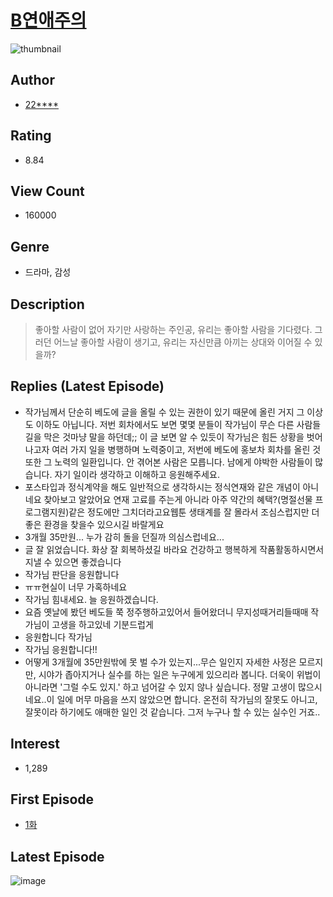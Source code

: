 # [B연애주의](https://comic.naver.com/bestChallenge/list?titleId=779264)
![thumbnail](https://image-comic.pstatic.net/user_contents_data/challenge_comic/2021/12/12/349192/thumbnail_202x16442a39837_2b69_4c01_a154_30019f092211_00001547.JPEG)

## Author
- [22****](https://comic.naver.com/artistTitle?id=349192)

## Rating
- 8.84

## View Count
- 160000

## Genre
- 드라마, 감성

## Description
> 좋아할 사람이 없어 자기만 사랑하는 주인공, 유리는 좋아할 사람을 기다렸다. 그러던 어느날 좋아할 사람이 생기고, 유리는 자신만큼 아끼는 상대와 이어질 수 있을까?

## Replies (Latest Episode)
- 작가님께서 단순히 베도에 글을 올릴 수 있는 권한이 있기 때문에 올린 거지 그 이상도 이하도 아닙니다. 저번 회차에서도 보면 몇몇 분들이 작가님이 무슨 다른 사람들 길을 막은 것마냥 말을 하던데;; 이 글 보면 알 수 있듯이 작가님은 힘든 상황을 벗어나고자 여러 가지 일을 병행하며 노력중이고, 저번에 베도에 홍보차 회차를 올린 것 또한 그 노력의 일환입니다. 안 겪어본 사람은 모릅니다. 남에게 야박한 사람들이 많습니다. 자기 일이라 생각하고 이해하고 응원해주세요.
- 포스타입과 정식계약을 해도 일반적으로 생각하시는 정식연재와 같은 개념이 아니네요 찾아보고 알았어요 연재 고료를 주는게 아니라 아주 약간의 혜택?(명절선물 프로그램지원)같은 정도에만 그치더라고요웹툰 생태계를 잘 몰라서 조심스럽지만 더 좋은 환경을 찾을수 있으시길 바랄게요
- 3개월 35만원... 누가 감히 돌을 던질까 의심스럽네요...
- 글 잘 읽었습니다. 화상 잘 회복하셨길 바라요 건강하고 행복하게 작품활동하시면서 지낼 수 있으면 좋겠습니다
- 작가님 판단을 응원합니다
- ㅠㅠ현실이 너무 가혹하네요
- 작가님 힘내세요. 늘 응원하겠습니다.
- 요즘 옛날에 봤던 베도들 쭉 정주행하고있어서 들어왔더니 무지성때거리들때매 작가님이 고생을 하고있네 기분드럽게
- 응원합니다 작가님
- 작가님 응원합니다!!
- 어떻게 3개월에 35만원밖에 못 벌 수가 있는지...무슨 일인지 자세한 사정은 모르지만, 시야가 좁아지거나 실수를 하는 일은 누구에게 있으리라 봅니다. 더욱이 위법이 아니라면 '그럴 수도 있지.' 하고 넘어갈 수 있지 않나 싶습니다. 정말 고생이 많으시네요..이 일에 머무 마음을 쓰지 않았으면 합니다. 온전히 작가님의 잘못도 아니고, 잘못이라 하기에도 애매한 일인 것 같습니다. 그저 누구나 할 수 있는 실수인 거죠..

## Interest
- 1,289

## First Episode
- [1화](https://comic.naver.com/bestChallenge/detail?titleId=779264&no=1)

## Latest Episode
![image](https://image-comic.pstatic.net/user_contents_data/challenge_comic/2022/09/15/349192/upload_3905520523919373621.jpeg)
